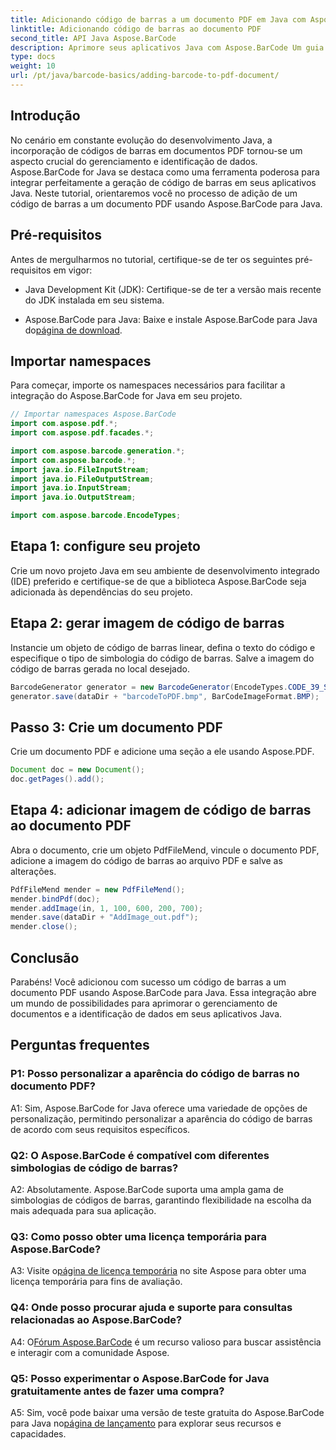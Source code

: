 ```yaml
---
title: Adicionando código de barras a um documento PDF em Java com Aspose.BarCode
linktitle: Adicionando código de barras ao documento PDF
second_title: API Java Aspose.BarCode
description: Aprimore seus aplicativos Java com Aspose.BarCode Um guia passo a passo para adicionar códigos de barras a documentos PDF.
type: docs
weight: 10
url: /pt/java/barcode-basics/adding-barcode-to-pdf-document/
---
```

## Introdução

No cenário em constante evolução do desenvolvimento Java, a incorporação de códigos de barras em documentos PDF tornou-se um aspecto crucial do gerenciamento e identificação de dados. Aspose.BarCode for Java se destaca como uma ferramenta poderosa para integrar perfeitamente a geração de código de barras em seus aplicativos Java. Neste tutorial, orientaremos você no processo de adição de um código de barras a um documento PDF usando Aspose.BarCode para Java.

## Pré-requisitos

Antes de mergulharmos no tutorial, certifique-se de ter os seguintes pré-requisitos em vigor:

- Java Development Kit (JDK): Certifique-se de ter a versão mais recente do JDK instalada em seu sistema.

-  Aspose.BarCode para Java: Baixe e instale Aspose.BarCode para Java do[página de download](https://releases.aspose.com/barcode/java/).

## Importar namespaces

Para começar, importe os namespaces necessários para facilitar a integração do Aspose.BarCode for Java em seu projeto.

```java
// Importar namespaces Aspose.BarCode
import com.aspose.pdf.*;
import com.aspose.pdf.facades.*;

import com.aspose.barcode.generation.*;
import com.aspose.barcode.*;
import java.io.FileInputStream;
import java.io.FileOutputStream;
import java.io.InputStream;
import java.io.OutputStream;

import com.aspose.barcode.EncodeTypes;
```

## Etapa 1: configure seu projeto

Crie um novo projeto Java em seu ambiente de desenvolvimento integrado (IDE) preferido e certifique-se de que a biblioteca Aspose.BarCode seja adicionada às dependências do seu projeto.

## Etapa 2: gerar imagem de código de barras

Instancie um objeto de código de barras linear, defina o texto do código e especifique o tipo de simbologia do código de barras. Salve a imagem do código de barras gerada no local desejado.

```java
BarcodeGenerator generator = new BarcodeGenerator(EncodeTypes.CODE_39_STANDARD, "1234567");
generator.save(dataDir + "barcodeToPDF.bmp", BarCodeImageFormat.BMP);
```

## Passo 3: Crie um documento PDF

Crie um documento PDF e adicione uma seção a ele usando Aspose.PDF.

```java
Document doc = new Document();
doc.getPages().add();
```

## Etapa 4: adicionar imagem de código de barras ao documento PDF

Abra o documento, crie um objeto PdfFileMend, vincule o documento PDF, adicione a imagem do código de barras ao arquivo PDF e salve as alterações.

```java
PdfFileMend mender = new PdfFileMend();
mender.bindPdf(doc);
mender.addImage(in, 1, 100, 600, 200, 700);
mender.save(dataDir + "AddImage_out.pdf");
mender.close();
```

## Conclusão

Parabéns! Você adicionou com sucesso um código de barras a um documento PDF usando Aspose.BarCode para Java. Essa integração abre um mundo de possibilidades para aprimorar o gerenciamento de documentos e a identificação de dados em seus aplicativos Java.

## Perguntas frequentes

### P1: Posso personalizar a aparência do código de barras no documento PDF?

A1: Sim, Aspose.BarCode for Java oferece uma variedade de opções de personalização, permitindo personalizar a aparência do código de barras de acordo com seus requisitos específicos.

### Q2: O Aspose.BarCode é compatível com diferentes simbologias de código de barras?

A2: Absolutamente. Aspose.BarCode suporta uma ampla gama de simbologias de códigos de barras, garantindo flexibilidade na escolha da mais adequada para sua aplicação.

### Q3: Como posso obter uma licença temporária para Aspose.BarCode?

 A3: Visite o[página de licença temporária](https://purchase.aspose.com/temporary-license/) no site Aspose para obter uma licença temporária para fins de avaliação.

### Q4: Onde posso procurar ajuda e suporte para consultas relacionadas ao Aspose.BarCode?

 A4: O[Fórum Aspose.BarCode](https://forum.aspose.com/c/barcode/13) é um recurso valioso para buscar assistência e interagir com a comunidade Aspose.

### Q5: Posso experimentar o Aspose.BarCode for Java gratuitamente antes de fazer uma compra?

 A5: Sim, você pode baixar uma versão de teste gratuita do Aspose.BarCode para Java no[página de lançamento](https://releases.aspose.com/) para explorar seus recursos e capacidades.
